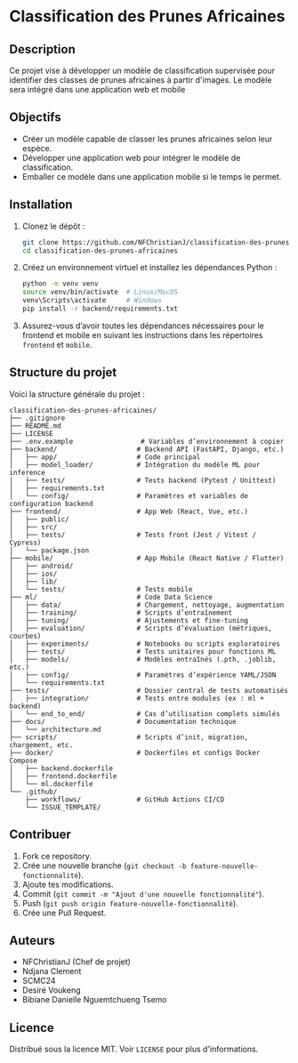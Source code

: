 # Classification des Prunes Africaines

## Description
Ce projet vise à développer un modèle de classification supervisée pour identifier des classes de prunes africaines à partir d'images. Le modèle sera intégré dans une application web et mobile 

## Objectifs
- Créer un modèle capable de classer les prunes africaines selon leur espèce.
- Développer une application web pour intégrer le modèle de classification.
- Emballer ce modèle dans une application mobile si le temps le permet.

## Installation
1. Clonez le dépôt :
   ```bash
   git clone https://github.com/NFChristianJ/classification-des-prunes-africaines.git
   cd classification-des-prunes-africaines
   ```

2. Créez un environnement virtuel et installez les dépendances Python :
   ```bash
   python -m venv venv
   source venv/bin/activate  # Linux/MacOS
   venv\Scripts\activate     # Windows
   pip install -r backend/requirements.txt
   ```

3. Assurez-vous d’avoir toutes les dépendances nécessaires pour le frontend et mobile en suivant les instructions dans les répertoires `frontend` et `mobile`.

## Structure du projet
Voici la structure générale du projet :
```
classification-des-prunes-africaines/
├── .gitignore
├── README.md
├── LICENSE
├── .env.example                 # Variables d’environnement à copier
├── backend/                    # Backend API (FastAPI, Django, etc.)
│   ├── app/                    # Code principal
│   ├── model_loader/           # Intégration du modèle ML pour inference
│   ├── tests/                  # Tests backend (Pytest / Unittest)
│   ├── requirements.txt
│   └── config/                 # Paramètres et variables de configuration backend
├── frontend/                   # App Web (React, Vue, etc.)
│   ├── public/
│   ├── src/
│   ├── tests/                  # Tests front (Jest / Vitest / Cypress)
│   └── package.json
├── mobile/                     # App Mobile (React Native / Flutter)
│   ├── android/
│   ├── ios/
│   ├── lib/
│   └── tests/                  # Tests mobile
├── ml/                         # Code Data Science
│   ├── data/                   # Chargement, nettoyage, augmentation
│   ├── training/               # Scripts d’entraînement
│   ├── tuning/                 # Ajustements et fine-tuning
│   ├── evaluation/             # Scripts d’évaluation (métriques, courbes)
│   ├── experiments/            # Notebooks ou scripts exploratoires
│   ├── tests/                  # Tests unitaires pour fonctions ML
│   ├── models/                 # Modèles entraînés (.pth, .joblib, etc.)
│   ├── config/                 # Paramètres d’expérience YAML/JSON
│   └── requirements.txt
├── tests/                      # Dossier central de tests automatisés
│   ├── integration/            # Tests entre modules (ex : ml + backend)
│   └── end_to_end/             # Cas d’utilisation complets simulés
├── docs/                       # Documentation technique
│   └── architecture.md
├── scripts/                    # Scripts d’init, migration, chargement, etc.
├── docker/                     # Dockerfiles et configs Docker Compose
│   ├── backend.dockerfile
│   ├── frontend.dockerfile
│   └── ml.dockerfile
└── .github/
    ├── workflows/              # GitHub Actions CI/CD
    └── ISSUE_TEMPLATE/
```
## Contribuer
1. Fork ce repository.
2. Crée une nouvelle branche (`git checkout -b feature-nouvelle-fonctionnalité`).
3. Ajoute tes modifications.
4. Commit (`git commit -m "Ajout d'une nouvelle fonctionnalité"`).
5. Push (`git push origin feature-nouvelle-fonctionnalité`).
6. Crée une Pull Request.

## Auteurs
- NFChristianJ (Chef de projet)
- Ndjana Clement 
- SCMC24
- Desiré Voukeng
- Bibiane Danielle Nguemtchueng Tsemo

## Licence
Distribué sous la licence MIT. Voir `LICENSE` pour plus d'informations.

